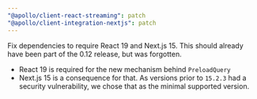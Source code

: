 ```yaml
---
"@apollo/client-react-streaming": patch
"@apollo/client-integration-nextjs": patch
---
```


Fix dependencies to require React 19 and Next.js 15.
This should already have been part of the 0.12 release, but was forgotten.

- React 19 is required for the new mechanism behind `PreloadQuery`
- Next.js 15 is a consequence for that. As versions prior to `15.2.3` had a security vulnerability, we chose that as the minimal supported version.
